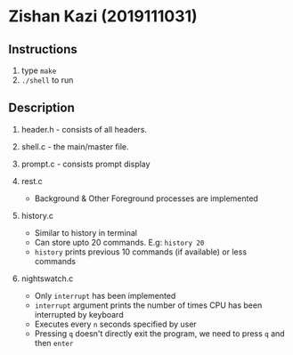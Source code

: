 # Zishan Kazi (2019111031)

## Instructions 
1. type `make`
2. `./shell` to run

## Description

1. header.h - consists of all headers.
2. shell.c - the main/master file.
3. prompt.c - consists prompt display 
4. rest.c 
    - Background & Other Foreground processes are implemented

4. history.c 
    - Similar to history in terminal
    - Can store upto 20 commands. E.g: `history 20`
    - `history` prints previous 10 commands (if available) or less commands
5. nightswatch.c 
    - Only `interrupt` has been implemented
    - `interrupt` argument prints the number of times CPU has been interrupted by keyboard
    - Executes every `n` seconds specified by user
    - Pressing `q` doesn't directly exit the program, we need to press `q` and then `enter`